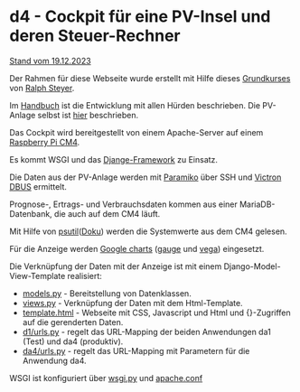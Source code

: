 # d4 - Cockpit für eine PV-Insel und deren Steuer-Rechner
[Stand vom 19.12.2023](https://github.com/grasmax/d4/blob/main/Doc/20231219.jpg)

Der Rahmen für diese Webseite wurde erstellt mit Hilfe dieses [Grundkurses](https://www.linkedin.com/learning/django-grundkurs) von [Ralph Steyer](http://www.rjs.de). 

Im [Handbuch](https://github.com/grasmax/d4/blob/main/Doc/Handbuch%20Cockpit-Webseite.pdf) ist die Entwicklung mit allen Hürden beschrieben.
Die PV-Anlage selbst ist [hier](https://github.com/grasmax/s1) beschrieben.

Das Cockpit wird bereitgestellt von einem Apache-Server auf einem [Raspberry Pi CM4](https://github.com/grasmax/AcOnOff/blob/main/doc/Inbetriebnahme%20eines%20Steuerrechners%20f%C3%BCr%20eine%20Photovoltaikinsel.pdf).

Es kommt WSGI und das [Djange-Framework](https://docs.djangoproject.com/en/4.2/contents/) zu Einsatz.

Die Daten aus der PV-Anlage werden mit [Paramiko](https://pypi.org/project/paramiko/) über SSH und [Victron DBUS](https://github.com/victronenergy/dbus_modbustcp/blob/master/attributes.csv) ermittelt.

Prognose-, Ertrags- und Verbrauchsdaten kommen aus einer MariaDB-Datenbank, die auch auf dem CM4 läuft.

Mit Hilfe von [psutil](https://pypi.org/project/psutil/)([Doku](https://psutil.readthedocs.io/en/latest/#system-related-functions)) werden die Systemwerte aus dem CM4 gelesen.

Für die Anzeige werden [Google charts](https://developers.google.com/chart/interactive/docs?hl=de) ([gauge](https://developers.google.com/chart/interactive/docs/gallery/gauge?hl=de) und [vega](https://developers.google.com/chart/interactive/docs/gallery/vegachart?hl=de)) eingesetzt.

Die Verknüpfung der Daten mit der Anzeige ist mit einem Django-Model-View-Template realisiert:
* [models.py](https://github.com/grasmax/d4/blob/main/d1/da4/models.py) - Bereitstellung von Datenklassen.
* [views.py](https://github.com/grasmax/d4/blob/main/d1/da4/views.py) - Verknüpfung der Daten mit dem Html-Template.
* [template.html](https://github.com/grasmax/d4/blob/main/d1/da4/templates/temp41.html) - Webseite mit CSS, Javascript und Html und {}-Zugriffen auf die gerenderten Daten.
* [d1/urls.py](https://github.com/grasmax/d4/blob/main/d1/d1/urls.py) - regelt das URL-Mapping der beiden Anwendungen da1 (Test) und da4 (produktiv).
* [da4/urls.py](https://github.com/grasmax/d4/blob/main/d1/da4/urls.py) - regelt das URL-Mapping mit Parametern für die Anwendung da4.

WSGI ist konfiguriert über [wsgi.py](https://github.com/grasmax/d4/blob/main/d1/d1/wsgi.py) und [apache.conf](https://github.com/grasmax/d4/blob/main/etc/apache2/sites-enabled/000-default.conf)

